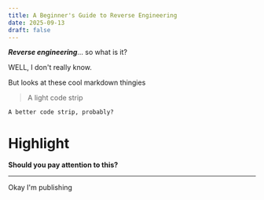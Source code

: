 ```yaml
---
title: A Beginner's Guide to Reverse Engineering
date: 2025-09-13
draft: false
---
```

***Reverse engineering***... so what is it?

WELL, I don't really know. 

But looks at these cool markdown thingies

> A light code strip

```
A better code strip, probably?
```

# Highlight

**Should you pay attention to this?**

---
Okay I'm publishing

